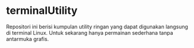# terminalUtility
Repositori ini berisi kumpulan utility ringan yang dapat digunakan langsung di terminal Linux. Untuk sekarang hanya permainan sederhana tanpa antarmuka grafis.

